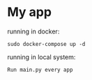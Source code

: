 # My app

running in docker:

```
sudo docker-compose up -d
```


running in local system:

```
Run main.py every app
``` 
